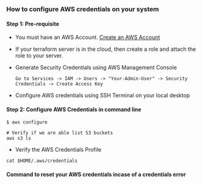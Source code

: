 ### How to configure AWS credentials on your system

#### Step 1: Pre-requisite 
- You must have an AWS Account.
  [Create an AWS Account](https://portal.aws.amazon.com/billing/signup?nc2=h_ct&src=header_signup&redirect_url=https%3A%2F%2Faws.amazon.com%2Fregistration-confirmation#/start)

- If your terraform server is in the cloud, then create a role and attach the role to your server.

- Generate Security Credentials using AWS Management Console
  ```
  Go to Services -> IAM -> Users -> "Your-Admin-User" -> Security Credentials -> Create Access Key
  ```
- Configure AWS credentials using SSH Terminal on your local desktop

#### Step 2: Configure AWS Credentials in command line
```
$ aws configure

# Verify if we are able list S3 buckets
aws s3 ls
```
- Verify the AWS Credentials Profile
```
cat $HOME/.aws/credentials
```
#### Command to reset your AWS credentials incase of a credentials error

